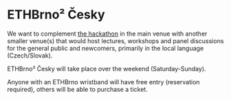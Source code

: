 # ETHBrno² Česky

We want to complement [the hackathon](hackathon.md) in the main venue with another smaller venue(s) that would host lectures, workshops and panel discussions for the general public and newcomers, primarily in the local language (Czech/Slovak).

ETHBrno² Česky will take place over the weekend (Saturday-Sunday).

Anyone with an ETHBrno wristband will have free entry (reservation required), others will be able to purchase a ticket.

